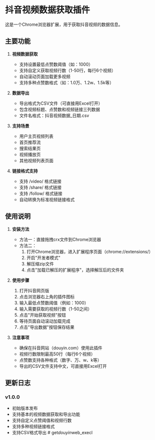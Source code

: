 # 抖音视频数据获取插件

这是一个Chrome浏览器扩展，用于获取抖音视频的数据信息。

## 主要功能

1. **视频数据获取**
   - 支持设置最低点赞数阈值（如：1000）
   - 支持自定义获取视频行数（1-50行，每行6个视频）
   - 自动滚动页面加载更多视频
   - 支持多种点赞数格式（如：1.0万、1.2w、1.5k等）

2. **数据导出**
   - 导出格式为CSV文件（可直接用Excel打开）
   - 包含视频标题、点赞数和视频链接三列数据
   - 文件名格式：抖音视频数据_日期.csv

3. **支持场景**
   - 用户主页视频列表
   - 首页推荐流
   - 搜索结果页
   - 视频播放页
   - 其他视频列表页面

4. **链接格式支持**
   - 支持 /video/ 格式链接
   - 支持 /share/ 格式链接
   - 支持 /follow/ 格式链接
   - 自动转换为标准视频链接格式

## 使用说明

1. **安装方法**
   - 方法一：直接拖拽crx文件到Chrome浏览器
   - 方法二：
     1. 打开Chrome浏览器，进入扩展程序页面（chrome://extensions/）
     2. 开启"开发者模式"
     3. 解压缩zip文件
     4. 点击"加载已解压的扩展程序"，选择解压后的文件夹

2. **使用步骤**
   1. 打开抖音网页版
   2. 点击浏览器右上角的插件图标
   3. 输入最低点赞数阈值（例如：1000）
   4. 输入需要获取的视频行数（1-50之间）
   5. 点击"开始获取视频"按钮
   6. 等待页面自动滚动加载完成
   7. 点击"导出数据"按钮保存结果

3. **注意事项**
   - 确保在抖音网站（douyin.com）使用此插件
   - 视频行数限制最高50行（每行6个视频）
   - 点赞数支持各种格式（数字、万、w、k等）
   - 导出的CSV文件支持中文，可直接用Excel打开

## 更新日志

### v1.0.0
- 初始版本发布
- 支持基本的视频数据获取和导出功能
- 支持自定义点赞阈值和视频行数
- 支持多种视频链接格式
- 支持CSV格式导出 #   g e t _ d o u y i n _ w e b _ e x e c l  
 